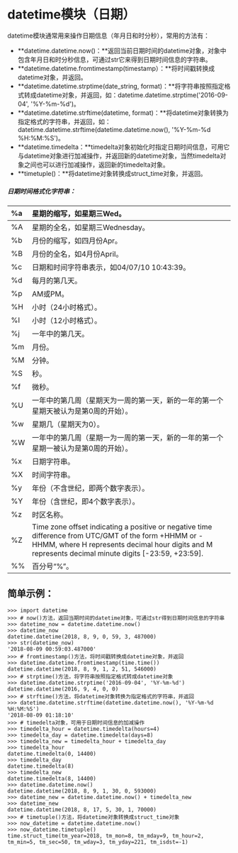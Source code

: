 # datetime模块（日期）

datetime模块通常用来操作日期信息（年月日和时分秒），常用的方法有：

* **datetime.datetime.now\(\)：**返回当前日期时间的datetime对象，对象中包含年月日和时分秒信息，可通过str它来得到日期时间信息的字符串。
* **datetime.datetime.fromtimestamp\(timestamp）：**将时间戳转换成datetime对象，并返回。
* **datetime.datetime.strptime\(date\_string, format\)：**将字符串按照指定格式转成datetime对象，并返回，如：datetime.datetime.strptime\('2016-09-04', '%Y-%m-%d'\)。
* **datetime.datetime.strftime\(datetime, format\)：**将datetime对象转换为指定格式的字符串，并返回，如：datetime.datetime.strftime\(datetime.datetime.now\(\), '%Y-%m-%d %H:%M:%S'\)。
* **datetime.timedelta：**timedelta对象初始化时指定日期时间信息，可用它与datetime对象进行加减操作，并返回新的datetime对象，当然timedelta对象之间也可以进行加减操作，返回新的timedelta对象。
* **timetuple\(\)：**将datetime对象转换成struct\_time对象，并返回。

##### 日期时间格式化字符串：

| %a | 星期的缩写，如星期三Wed。 |
| :--- | :--- |
| %A | 星期的全名，如星期三Wednesday。 |
| %b | 月份的缩写，如四月份Apr。 |
| %B | 月份的全名，如4月份April。 |
| %c | 日期和时间字符串表示，如04/07/10 10:43:39。 |
| %d | 每月的第几天。 |
| %p | AM或PM。 |
| %H | 小时（24小时格式）。 |
| %I | 小时（12小时格式）。 |
| %j | 一年中的第几天。 |
| %m | 月份。 |
| %M | 分钟。 |
| %S | 秒。 |
| %f | 微秒。 |
| %U | 一年中的第几周（星期天为一周的第一天，新的一年的第一个星期天被认为是第0周的开始）。 |
| %w | 星期几（星期天为0）。 |
| %W | 一年中的第几周（星期一为一周的第一天，新的一年的第一个星期一被认为是第0周的开始）。 |
| %x | 日期字符串。 |
| %X | 时间字符串。 |
| %y | 年份（不含世纪，即两个数字表示）。 |
| %Y | 年份（含世纪，即4个数字表示）。 |
| %z | 时区名称。 |
| %Z | Time zone offset indicating a positive or negative time difference from UTC/GMT of the form +HHMM or -HHMM, where H represents decimal hour digits and M represents decimal minute digits \[-23:59, +23:59\]. |
| %% | 百分号“%”。 |

## 简单示例：

```text
>>> import datetime
>>> # now()方法，返回当期时间的datetime对象，可通过str得到日期时间信息的字符串
>>> datetime_now = datetime.datetime.now()
>>> datetime_now
datetime.datetime(2018, 8, 9, 0, 59, 3, 487000)
>>> str(datetime_now)
'2018-08-09 00:59:03.487000'
>>> # fromtimestamp()方法，将时间戳转换成datetime对象，并返回
>>> datetime.datetime.fromtimestamp(time.time())
datetime.datetime(2018, 8, 9, 1, 2, 51, 546000)
>>> # strptime()方法，将字符串按照指定格式转成datetime对象
>>> datetime.datetime.strptime('2016-09-04', '%Y-%m-%d')
datetime.datetime(2016, 9, 4, 0, 0)
>>> # strftime()方法，将datetime对象转换为指定格式的字符串，并返回
>>> datetime.datetime.strftime(datetime.datetime.now(), '%Y-%m-%d %H:%M:%S')
'2018-08-09 01:18:10'
>>> # timedelta对象，可用于日期时间信息的加减操作
>>> timedelta_hour = datetime.timedelta(hours=4)
>>> timedelta_day = datetime.timedelta(days=8)
>>> timedelta_new = timedelta_hour + timedelta_day
>>> timedelta_hour
datetime.timedelta(0, 14400)
>>> timedelta_day
datetime.timedelta(8)
>>> timedelta_new
datetime.timedelta(8, 14400)
>>> datetime.datetime.now()
datetime.datetime(2018, 8, 9, 1, 30, 0, 593000)
>>> datetime_new = datetime.datetime.now() + timedelta_new
>>> datetime_new
datetime.datetime(2018, 8, 17, 5, 30, 1, 70000)
>>> # timetuple()方法，将datetime对象转换成struct_time对象
>>> now_datetime = datetime.datetime.now()
>>> now_datetime.timetuple()
time.struct_time(tm_year=2018, tm_mon=8, tm_mday=9, tm_hour=2, tm_min=5, tm_sec=50, tm_wday=3, tm_yday=221, tm_isdst=-1)
```



